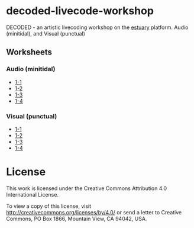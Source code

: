 # decoded-livecode-workshop
DECODED - an artistic livecoding workshop on the [estuary](https://estuary.mcmaster.ca) platform. Audio (minitidal), and Visual (punctual)

## Worksheets

### Audio (minitidal)

 - [1-1](https://github.com/cleary/decoded-livecode-workshop/blob/main/minitidal/1-1.md)
 - [1-2](https://github.com/cleary/decoded-livecode-workshop/blob/main/minitidal/1-2.md)
 - [1-3](https://github.com/cleary/decoded-livecode-workshop/blob/main/minitidal/1-3.md)
 - [1-4](https://github.com/cleary/decoded-livecode-workshop/blob/main/minitidal/1-4.md)

### Visual (punctual)

 - [1-1](https://github.com/cleary/decoded-livecode-workshop/blob/main/punctual/1-1.md)
 - [1-2](https://github.com/cleary/decoded-livecode-workshop/blob/main/punctual/1-2.md)
 - [1-3](https://github.com/cleary/decoded-livecode-workshop/blob/main/punctual/1-3.md)
 - [1-4](https://github.com/cleary/decoded-livecode-workshop/blob/main/punctual/1-4.md)

# License

This work is licensed under the Creative Commons Attribution 4.0 International License. 

To view a copy of this license, visit http://creativecommons.org/licenses/by/4.0/ or send a letter to Creative Commons, PO Box 1866, Mountain View, CA 94042, USA.
